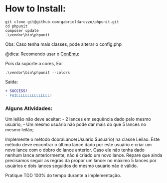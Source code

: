 # How to Install:  


```
git clone git@github.com:gabrieldarezzo/phpunit.git
cd phpunit  
composer update  
.\vendor\bin\phpunit  
```



Obs: Caso tenha mais classes, pode alterar o config.php 

@dica:
Recomendo usar o [ConEmu](https://conemu.github.io/):  


Pois da suporte a cores, Ex: 
```  
.\vendor\bin\phpunit --colors
```
Saida:
```diff 
+ SUCCESS!
- FAILLLLLLLLLLLLLLL!
```


### Alguns Atividades:  

Um leilão não deve aceitar: - 2 lances em sequência dado pelo mesmo usuário; - Um mesmo usuário não pode dar mais do que 5 lances no mesmo leilão;  


Implemente o método dobraLance(Usuario $usuario) na classe Leilao. Este método deve encontrar o último lance dado por este usuário e criar um novo lance com o dobro do lance anterior. Caso ele não tenha dado nenhum lance anteriormente, não é criado um novo lance.
Repare que ainda precisamos seguir as regras da propor um lance: no máximo 5 lances por usuários e dois lances seguidos do mesmo usuário não é válido.

Pratique TDD 100% do tempo durante a implementação.

